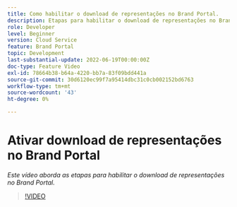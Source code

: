 ```yaml
---
title: Como habilitar o download de representações no Brand Portal.
description: Etapas para habilitar o download de representações no Brand Portal
role: Developer
level: Beginner
version: Cloud Service
feature: Brand Portal
topic: Development
last-substantial-update: 2022-06-19T00:00:00Z
doc-type: Feature Video
exl-id: 78664b38-b64a-4220-bb7a-83f09bdd441a
source-git-commit: 30d6120ec99f7a95414dbc31c0cb002152bd6763
workflow-type: tm+mt
source-wordcount: '43'
ht-degree: 0%

---
```


# Ativar download de representações no Brand Portal

*Este vídeo aborda as etapas para habilitar o download de representações no Brand Portal.*

>[!VIDEO](https://video.tv.adobe.com/v/335449?quality=12&learn=on)
